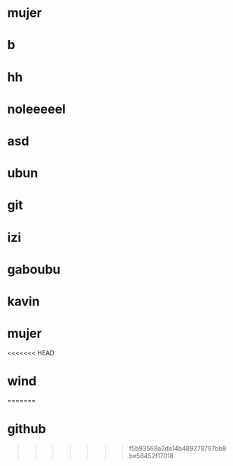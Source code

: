 ﻿# mujer
# b
# hh

# noleeeeel

# asd

# ubun

# git

# izi
# gaboubu

# kavin
# mujer

<<<<<<< HEAD

# wind
=======
# github
>>>>>>> f5b93569a2da14b489278797bb9be58452f17018
